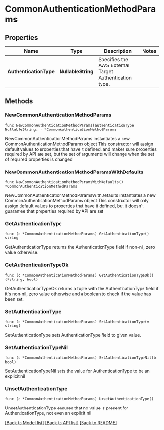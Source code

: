 # CommonAuthenticationMethodParams

## Properties

Name | Type | Description | Notes
------------ | ------------- | ------------- | -------------
**AuthenticationType** | **NullableString** | Specifies the AWS External Target Authentication type. | 

## Methods

### NewCommonAuthenticationMethodParams

`func NewCommonAuthenticationMethodParams(authenticationType NullableString, ) *CommonAuthenticationMethodParams`

NewCommonAuthenticationMethodParams instantiates a new CommonAuthenticationMethodParams object
This constructor will assign default values to properties that have it defined,
and makes sure properties required by API are set, but the set of arguments
will change when the set of required properties is changed

### NewCommonAuthenticationMethodParamsWithDefaults

`func NewCommonAuthenticationMethodParamsWithDefaults() *CommonAuthenticationMethodParams`

NewCommonAuthenticationMethodParamsWithDefaults instantiates a new CommonAuthenticationMethodParams object
This constructor will only assign default values to properties that have it defined,
but it doesn't guarantee that properties required by API are set

### GetAuthenticationType

`func (o *CommonAuthenticationMethodParams) GetAuthenticationType() string`

GetAuthenticationType returns the AuthenticationType field if non-nil, zero value otherwise.

### GetAuthenticationTypeOk

`func (o *CommonAuthenticationMethodParams) GetAuthenticationTypeOk() (*string, bool)`

GetAuthenticationTypeOk returns a tuple with the AuthenticationType field if it's non-nil, zero value otherwise
and a boolean to check if the value has been set.

### SetAuthenticationType

`func (o *CommonAuthenticationMethodParams) SetAuthenticationType(v string)`

SetAuthenticationType sets AuthenticationType field to given value.


### SetAuthenticationTypeNil

`func (o *CommonAuthenticationMethodParams) SetAuthenticationTypeNil(b bool)`

 SetAuthenticationTypeNil sets the value for AuthenticationType to be an explicit nil

### UnsetAuthenticationType
`func (o *CommonAuthenticationMethodParams) UnsetAuthenticationType()`

UnsetAuthenticationType ensures that no value is present for AuthenticationType, not even an explicit nil

[[Back to Model list]](../README.md#documentation-for-models) [[Back to API list]](../README.md#documentation-for-api-endpoints) [[Back to README]](../README.md)


